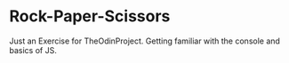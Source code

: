 # Rock-Paper-Scissors

Just an Exercise for TheOdinProject.
Getting familiar with the console and basics of JS. 
